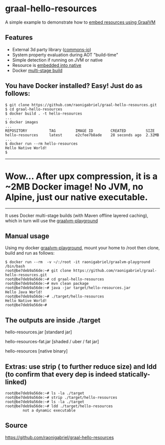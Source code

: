 # graal-hello-resources
A simple example to demonstrate how to [embed resources using GraalVM](https://www.graalvm.org/reference-manual/native-image/Resources/)

## Features
- External 3d party library ([commons-io](https://commons.apache.org/proper/commons-io/))
- System property evaluation during AOT "build-time"
- Simple detection if running on JVM or native
- Resource is [embedded into native](https://www.graalvm.org/reference-manual/native-image/Resources/)
- Docker [multi-stage build](https://docs.docker.com/develop/develop-images/multistage-build/)

## You have Docker installed? Easy! Just do as follows:
```
$ git clone https://github.com/raonigabriel/graal-hello-resources.git
$ cd graal-hello-resources
$ docker build . -t hello-resources
...
$ docker images
...
REPOSITORY          TAG         IMAGE ID        CREATED         SIZE
hello-resources     latest      e2cfee7b8ade    28 seconds ago  2.32MB
...
$ docker run --rm hello-resources
Hello Native World!
$
```
---
# Wow... After upx compression, it is a ~2MB Docker image! No JVM, no Alpine, just our native executable.
---

It uses Docker multi-stage builds (with Maven offline layered caching), which in turn will use the [graalvm-playground](https://hub.docker.com/r/raonigabriel/graalvm-playground/) 


## Manual usage
Using my docker [graalvm-playground](https://hub.docker.com/r/raonigabriel/graalvm-playground/), mount your home to /root then clone, build and run as follows:
```
$ docker run --rm  -v ~/:/root -it raonigabriel/graalvm-playground /bin/bash
root@be7deb9a56de:~# git clone https://github.com/raonigabriel/graal-hello-resources.git
root@be7deb9a56de:~# cd graal-hello-resources
root@be7deb9a56de:~# mvn clean package
root@be7deb9a56de:~# java -jar target/hello-resources.jar
Hello Java World!
root@be7deb9a56de:~# ./target/hello-resources
Hello Native World!
root@be7deb9a56de~#
```
## The outputs are inside ./target
hello-resources.jar     [standard jar]

hello-resources-fat.jar [shaded / uber / fat jar]

hello-resources         [native binary]

## Extras: use strip ( to further reduce size) and ldd (to confirm that every dep is indeed statically-linked) 
```
root@be7deb9a56de:~# ls -la ./target
root@be7deb9a56de:~# strip ./target/hello-resources
root@be7deb9a56de:~# ls -la ./target
root@be7deb9a56de:~# ldd ./target/hello-resources
        not a dynamic executable
```

## Source
https://github.com/raonigabriel/graal-hello-resources
